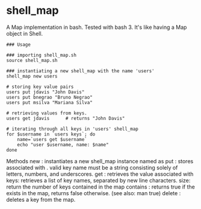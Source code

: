 # shell_map
A Map implementation in bash. Tested with bash 3. It's like having a Map object in Shell.

	### Usage
	
	### importing shell_map.sh
	source shell_map.sh
	
	### instantiating a new shell_map with the name 'users'
	shell_map new users
	
	# storing key value pairs
	users put jdavis "John Davis"
	users put bnegrao "Bruno Negrao" 
	users put msilva "Mariana Silva"
	
	# retrieving values from keys. 
	users get jdavis      # returns "John Davis"
	
	# iterating through all keys in 'users' shell_map 
	for $username in `users keys`; do
		name=`users get $username`
		echo "user $username, name: $name"
	done
	
Methods
	new <name>: instantiates a new shell_map instance named as <name>
	put <key> <value>: stores <value> associated with <key>. valid key name must be a string consisting solely of letters, numbers, and underscores.
	get <key>: retrieves the value associated with <key>
	keys: retrieves a list of key names, separated by new line characters.
	size: return the number of keys contained in the map
	contains <key>: returns true if the <key> exists in the map, returns false otherwise. (see also: man true)
	delete <key>: deletes a key from the map. 
